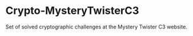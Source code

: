 # Crypto-MysteryTwisterC3
Set of solved cryptographic challenges at the Mystery Twister C3 website.
